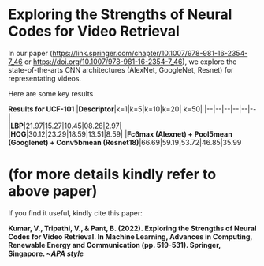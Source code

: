# Exploring the Strengths of Neural Codes for Video Retrieval
In our paper (https://link.springer.com/chapter/10.1007/978-981-16-2354-7_46 or https://doi.org/10.1007/978-981-16-2354-7_46), we explore the state-of-the-arts CNN architectures (AlexNet, GoogleNet, Resnet) for representating videos.

Here are some key results 

**Results for UCF-101**
|**Descriptor**|k=1|k=5|k=10|k=20| k=50|
|--|--|--|--|--|--|     
|**LBP**|21.97|15.27|10.45|08.28|2.97|   
|**HOG**|30.12|23.29|18.59|13.51|8.59|
|**Fc6max (Alexnet) + Pool5mean (Googlenet) + Conv5bmean (Resnet18)**|66.69|59.19|53.72|46.85|35.99


# **(for more details kindly refer to above paper)**

If you find it useful, kindly cite this paper:

**Kumar, V., Tripathi, V., & Pant, B. (2022). Exploring the Strengths of Neural Codes for Video Retrieval. In Machine Learning, Advances in Computing, Renewable Energy and Communication (pp. 519-531). Springer, Singapore.
~_APA style_**
